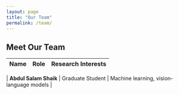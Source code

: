 ```yaml
---
layout: page
title: "Our Team"
permalink: /team/
---
```


## Meet Our Team

| **Name**          | **Role**         | **Research Interests**                          |
|-------------------|-----------------|------------------------------------------------|

| **Abdul Salam Shaik**      | Graduate Student | Machine learning, vision-language models      |
